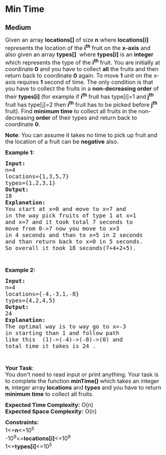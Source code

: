 # Min Time
## Medium
<div class="problems_problem_content__Xm_eO"><p><span style="font-size: 18px;">Given an array <strong>locations[]</strong>&nbsp;of size <strong>n</strong>&nbsp;where<strong> locations[i]</strong> represents the location of the <strong>i<sup>th</sup></strong> fruit on the <strong>x-axis</strong>&nbsp;and also&nbsp;given an array <strong>types[]</strong> &nbsp;where <strong>types[i]</strong> is an <strong>integer</strong> which represents the type of the <strong>i<sup>th</sup></strong> fruit. You are initially at coordinate<strong> 0</strong> and you have&nbsp;to collect <strong>all</strong> the fruits and then return back to coordinate <strong>0</strong> again. To move <strong>1</strong> unit on the x-axis requires <strong>1</strong> second of time. The only condition is that you have to collect the fruits in a <strong>non-decreasing&nbsp;order</strong> of their <strong>types[i]&nbsp;</strong>(for example if <strong>i<sup>th</sup></strong> fruit has type[i]=1 and<strong> j<sup>th</sup> </strong>fruit has type[j]=2 then <strong>i<sup>th</sup></strong> fruit has to be picked before <strong>j<sup>th</sup></strong> fruit). Find&nbsp;</span><strong style="font-size: 18px;">minimum time</strong><span style="font-size: 18px;">&nbsp;to collect all fruits in the non-decreasing</span><strong style="font-size: 18px;">&nbsp;order</strong><span style="font-size: 18px;">&nbsp;of their types and return back to coordinate&nbsp;</span><strong style="font-size: 18px;">0</strong><span style="font-size: 18px;">.</span></p>
<p><span style="font-size: 18px;"><strong>Note</strong>: You can assume it takes no time to pick up fruit and the location of a fruit can be <strong>negative</strong> also.</span></p>
<p><span style="font-size: 18px;"><strong>Example 1:</strong></span></p>
<div class="pieces-code-wrapper" style="text-align: left; margin-top: 10px;"><pre style="margin-bottom: 0px; margin-top: 0px;"><span style="font-size: 18px;"><strong>Input:</strong>
n=4
locations={1,3,5,7}
types={1,2,3,1}</span>
<span style="font-size: 18px;"><strong>Output:<br></strong></span><span style="font-size: 18px;">18</span>
<span style="font-size: 18px;"><strong>Explanation:</strong>
You start at x=0 and move to x=7 and 
in the way pick fruits of type 1 at x=1 
and x=7 and it took total 7 seconds to 
move from 0-&gt;7 now you move to x=3 
in 4 seconds and than to x=5 in 2 seconds 
and than return back to x=0 in 5 seconds.
So overall it took 18 seconds(7+4+2+5).</span></pre><div class="pieces-btn-wrapper" style="border: none; display: flex; opacity: 0; width: auto; transition: opacity 0.3s ease-out 0s; height: 26px; margin-top: 10px; margin-bottom: 10px;"><button class="pieces-btn pieces-copy-and-save" style="width: auto; font-size: 12px; border: 1px solid rgb(33, 33, 33); border-radius: 16px; margin-right: 4px; padding: 4px 6px 4px 4px; line-height: normal; height: fit-content; cursor: pointer; user-select: none; display: flex; align-items: center; background-color: rgb(33, 33, 33); color: rgb(255, 255, 255);"><img src="https://storage.googleapis.com/pieces-web-extensions-cdn/pieces.png" class="pieces-logo" style="margin: 0px 4px 0px 0px; border-radius: 50%; filter: none; float: left; width: 16px; height: 16px;"><span class="pieces-btn-text">Copy and Save</span></button><button class="pieces-btn pieces-share" style="width: auto; font-size: 12px; border: 1px solid rgb(33, 33, 33); border-radius: 16px; margin-right: 4px; padding: 4px 6px 4px 4px; line-height: normal; height: fit-content; cursor: pointer; user-select: none; display: flex; align-items: center; background-color: rgb(33, 33, 33); color: rgb(255, 255, 255);"><img src="https://storage.googleapis.com/pieces-web-extensions-cdn/link.png" class="pieces-logo" style="margin: 0px 4px 0px 0px; border-radius: 50%; filter: none; float: left; width: 16px; height: 16px;"><span class="pieces-btn-text">Share</span></button></div></div>
<p><strong><span style="font-size: 18px;">Example 2:</span></strong></p>
<div class="pieces-code-wrapper" style="text-align: left; margin-top: 10px;"><pre style="margin-bottom: 0px; margin-top: 0px;"><span style="font-size: 18px;"><strong>Input:</strong>
n=4
locations={-4,-3,1,-8}
types={4,2,4,5}</span>
<span style="font-size: 18px;"><strong>Output:<br></strong>24</span>
<span style="font-size: 18px;"><strong>Explanation:</strong>
The optimal way is to way go to x=-3 
in starting than 1 and follow path 
like this  (1)-&gt;(-4)-&gt;(-8)-&gt;(0) and 
total time it takes is 24 .</span></pre><div class="pieces-btn-wrapper" style="border: none; display: flex; opacity: 0; width: auto; transition: opacity 0.3s ease-out 0s; height: 26px; margin-top: 10px; margin-bottom: 10px;"><button class="pieces-btn pieces-copy-and-save" style="width: auto; font-size: 12px; border: 1px solid rgb(33, 33, 33); border-radius: 16px; margin-right: 4px; padding: 4px 6px 4px 4px; line-height: normal; height: fit-content; cursor: pointer; user-select: none; display: flex; align-items: center; background-color: rgb(33, 33, 33); color: rgb(255, 255, 255);"><img src="https://storage.googleapis.com/pieces-web-extensions-cdn/pieces.png" class="pieces-logo" style="margin: 0px 4px 0px 0px; border-radius: 50%; filter: none; float: left; width: 16px; height: 16px;"><span class="pieces-btn-text">Copy and Save</span></button><button class="pieces-btn pieces-share" style="width: auto; font-size: 12px; border: 1px solid rgb(33, 33, 33); border-radius: 16px; margin-right: 4px; padding: 4px 6px 4px 4px; line-height: normal; height: fit-content; cursor: pointer; user-select: none; display: flex; align-items: center; background-color: rgb(33, 33, 33); color: rgb(255, 255, 255);"><img src="https://storage.googleapis.com/pieces-web-extensions-cdn/link.png" class="pieces-logo" style="margin: 0px 4px 0px 0px; border-radius: 50%; filter: none; float: left; width: 16px; height: 16px;"><span class="pieces-btn-text">Share</span></button></div></div>
<p><span style="font-size: 18px;"><strong>Your Task</strong>:<br>You don't need to read input or print anything. Your task is to complete the function <strong>minTime() </strong>which takes an integer <strong>n</strong>, integer array<strong> locations</strong> and <strong>types</strong> and you have to return <strong>minimum time</strong> to collect all fruits.</span></p>
<p><span style="font-size: 18px;"><strong>Expected Time Complexity:</strong> O(n)<br><strong>Expected Space Complexity:</strong> O(n)</span></p>
<p><span style="font-size: 18px;"><strong>Constraints:</strong><br>1&lt;=<strong>n</strong>&lt;=10<sup>5</sup><br>-10<sup>9</sup>&lt;=<strong>locations[i]</strong>&lt;=10<sup>9</sup><br>1&lt;=<strong>types[i]</strong>&lt;=10<sup>5</sup></span></p></div>